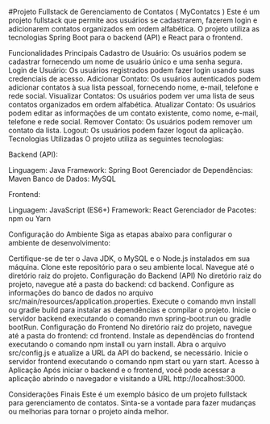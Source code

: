 #Projeto Fullstack de Gerenciamento de Contatos ( MyContatcs )
Este é um projeto fullstack que permite aos usuários se cadastrarem, fazerem login e adicionarem contatos organizados em ordem alfabética. O projeto utiliza as tecnologias Spring Boot para o backend (API) e React para o frontend.

Funcionalidades Principais
Cadastro de Usuário: Os usuários podem se cadastrar fornecendo um nome de usuário único e uma senha segura.
Login de Usuário: Os usuários registrados podem fazer login usando suas credenciais de acesso.
Adicionar Contato: Os usuários autenticados podem adicionar contatos à sua lista pessoal, fornecendo nome, e-mail, telefone e rede social.
Visualizar Contatos: Os usuários podem ver uma lista de seus contatos organizados em ordem alfabética.
Atualizar Contato: Os usuários podem editar as informações de um contato existente, como nome, e-mail, telefone e rede social.
Remover Contato: Os usuários podem remover um contato da lista.
Logout: Os usuários podem fazer logout da aplicação.
Tecnologias Utilizadas
O projeto utiliza as seguintes tecnologias:

Backend (API):

Linguagem: Java
Framework: Spring Boot
Gerenciador de Dependências: Maven
Banco de Dados: MySQL

Frontend:

Linguagem: JavaScript (ES6+)
Framework: React
Gerenciador de Pacotes: npm ou Yarn

Configuração do Ambiente
Siga as etapas abaixo para configurar o ambiente de desenvolvimento:

Certifique-se de ter o Java JDK, o MySQL e o Node.js instalados em sua máquina.
Clone este repositório para o seu ambiente local.
Navegue até o diretório raiz do projeto.
Configuração do Backend (API)
No diretório raiz do projeto, navegue até a pasta do backend: cd backend.
Configure as informações do banco de dados no arquivo src/main/resources/application.properties.
Execute o comando mvn install ou gradle build para instalar as dependências e compilar o projeto.
Inicie o servidor backend executando o comando mvn spring-boot:run ou gradle bootRun.
Configuração do Frontend
No diretório raiz do projeto, navegue até a pasta do frontend: cd frontend.
Instale as dependências do frontend executando o comando npm install ou yarn install.
Abra o arquivo src/config.js e atualize a URL da API do backend, se necessário.
Inicie o servidor frontend executando o comando npm start ou yarn start.
Acesso à Aplicação
Após iniciar o backend e o frontend, você pode acessar a aplicação abrindo o navegador e visitando a URL http://localhost:3000.

Considerações Finais
Este é um exemplo básico de um projeto fullstack para gerenciamento de contatos. Sinta-se a vontade para fazer mudanças ou melhorias para tornar o projeto ainda melhor.
